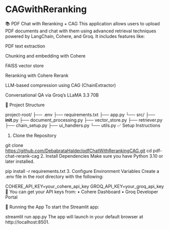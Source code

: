 # CAGwithReranking

📚 PDF Chat with Reranking + CAG
This application allows users to upload PDF documents and chat with them using advanced retrieval techniques powered by LangChain, Cohere, and Groq. It includes features like:

PDF text extraction

Chunking and embedding with Cohere

FAISS vector store

Reranking with Cohere Rerank

LLM-based compression using CAG (ChainExtractor)

Conversational QA via Groq’s LLaMA 3.3 70B

📁 Project Structure

project-root/
├── .env
├── requirements.txt
├── app.py
└── src/
    ├── __init__.py
    ├── document_processing.py
    ├── vector_store.py
    ├── retriever.py
    ├── chain_setup.py
    ├── ui_handlers.py
    └── utils.py
✅ Setup Instructions
1. Clone the Repository

git clone https://github.com/DebabrataHalder/pdfChatWithRerankingCAG.git
cd pdf-chat-rerank-cag
2. Install Dependencies
Make sure you have Python 3.10 or later installed.


pip install -r requirements.txt
3. Configure Environment Variables
Create a .env file in the root directory with the following:


COHERE_API_KEY=your_cohere_api_key
GROQ_API_KEY=your_groq_api_key
🔑 You can get your API keys from:
• Cohere Dashboard
• Groq Developer Portal

🚀 Running the App
To start the Streamlit app:


streamlit run app.py
The app will launch in your default browser at http://localhost:8501.
